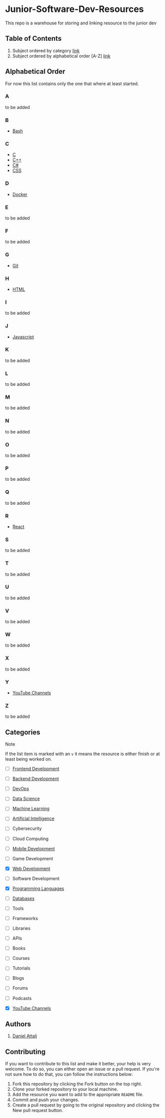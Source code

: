 # Junior-Software-Dev-Resources
This repo is a warehouse for storing and linking resource to the junior dev

## Table of Contents

1. Subject ordered by category [link](#Categories)
2. Subject ordered by alphabetical order \[A-Z\] [link](#alphabetical-order)

## Alphabetical Order

For now this list contains only the one that where at least started.

### A

to be added

### B

- [Bash](/Programming-Languages/Bash/README.md)


### C

- [C](/Programming-Languages/C/README.md)
- [C++](/Programming-Languages/C++/README.md)
- [C#](/Programming-Languages/C#/README.md)
- [CSS](/Programming-Languages/CSS/README.md)

### D

- [Docker](/Tools/Docker/README.md)

### E

to be added

### F

to be added

### G

- [Git](/Tools/VCS/Git/README.md)

### H

- [HTML](/Programming-Languages/HTML/README.md)

### I

to be added

### J

- [Javascript](/Programming-Languages/Javascript/README.md)

### K

to be added

### L

to be added

### M

to be added

### N

to be added

### O

to be added

### P

to be added

### Q

to be added

### R

- [React](/Frameworks/React/README.md)

### S

to be added

### T

to be added

### U

to be added

### V

to be added

### W

to be added

### X

to be added

### Y

- [YouTube Channels](/YouTube-Channels/README.md)

### Z

to be added



## Categories

> [!Note] 
>  If the list item is marked with an `v` it means the resource is either finish or at least being worked on.


- [ ] [Frontend Development](/Frontend/README.md)
- [ ] [Backend Development](/Backend/README.md)
- [ ] [DevOps](/DevOps/README.md)
- [ ] [Data Science](/Data-Science/README.md)
- [ ] [Machine Learning](/Machine-Learning/README.md)
- [ ] [Artificial Intelligence](/Artificial-Intelligence/README.md)
- [ ] Cybersecurity
- [ ] Cloud Computing
- [ ] [Mobile Development](/Mobile-Development/README.md)
- [ ] Game Development
- [x] [Web Development](/Web-Development/README.md)
- [ ] Software Development
- [x] [Programming Languages](/Programming-Languages/README.md)
- [ ] [Databases](/Databases/README.md)
- [ ] Tools
- [ ] Frameworks
- [ ] Libraries
- [ ] APIs
- [ ] Books
- [ ] Courses
- [ ] Tutorials
- [ ] Blogs
- [ ] Forums
- [ ] Podcasts
- [x] [YouTube Channels](/YouTube-Channels/README.md)


## Authors

1. [Daniel Attali](https://github.com/dattali18)

## Contributing

If you want to contribute to this list and make it better, your help is very welcome. To do so, you can either open an issue or a pull request. If you're not sure how to do that, you can follow the instructions below:

1. Fork this repository by clicking the Fork button on the top right.
2. Clone your forked repository to your local machine.
3. Add the resource you want to add to the appropriate `README` file.
4. Commit and push your changes.
5. Create a pull request by going to the original repository and clicking the New pull request button.

